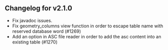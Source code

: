 ## Changelog for v2.1.0

+ Fix javadoc issues.
+ Fix geometry_columns view function in order to escape table name with reserved database word (#1269)
+ Add an option in ASC file reader in order to add the asc content into an existing table (#1270)
